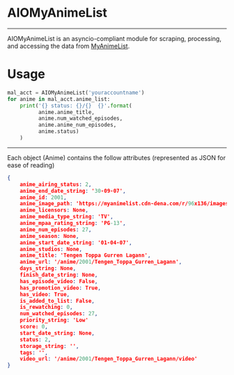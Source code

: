 # AIOMyAnimeList

***
AIOMyAnimeList is an asyncio-compliant module for scraping, processing, and accessing the data from [MyAnimeList](https://myanimelist.net).

# Usage
``` python
mal_acct = AIOMyAnimeList('youraccountname')
for anime in mal_acct.anime_list:
    print('{} status: {}/{}  {}'.format(
          anime.anime_title,
          anime.num_watched_episodes,
          anime.anime_num_episodes,
          anime.status)
    )
```
***
Each object (Anime) contains the follow attributes (represented as JSON for ease of reading)

``` JSON
{
    anime_airing_status: 2,
    anime_end_date_string: '30-09-07',
    anime_id: 2001,
    anime_image_path: 'https://myanimelist.cdn-dena.com/r/96x136/images/anime/4/5123.jpg?s: 681e1f1607a8fc0d191befc509acf135',
    anime_licensors: None,
    anime_media_type_string: 'TV',
    anime_mpaa_rating_string: 'PG-13',
    anime_num_episodes: 27,
    anime_season: None,
    anime_start_date_string: '01-04-07',
    anime_studios: None,
    anime_title: 'Tengen Toppa Gurren Lagann',
    anime_url: '/anime/2001/Tengen_Toppa_Gurren_Lagann',
    days_string: None,
    finish_date_string: None,
    has_episode_video: False,
    has_promotion_video: True,
    has_video: True,
    is_added_to_list: False,
    is_rewatching: 0,
    num_watched_episodes: 27,
    priority_string: 'Low'
    score: 0,
    start_date_string: None,
    status: 2,
    storage_string: '',
    tags: '',
    video_url: '/anime/2001/Tengen_Toppa_Gurren_Lagann/video'
}
```

